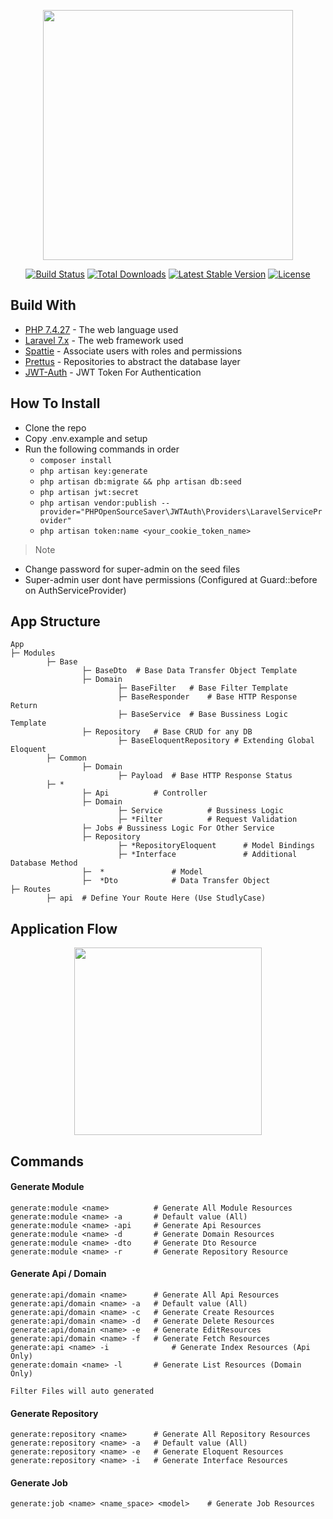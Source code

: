 <p align="center"><a href="https://laravel.com" target="_blank"><img src="https://raw.githubusercontent.com/laravel/art/master/logo-lockup/5%20SVG/2%20CMYK/1%20Full%20Color/laravel-logolockup-cmyk-red.svg" width="400"></a></p>

<p align="center">
<a href="https://travis-ci.org/laravel/framework"><img src="https://travis-ci.org/laravel/framework.svg" alt="Build Status"></a>
<a href="https://packagist.org/packages/laravel/framework"><img src="https://poser.pugx.org/laravel/framework/d/total.svg" alt="Total Downloads"></a>
<a href="https://packagist.org/packages/laravel/framework"><img src="https://poser.pugx.org/laravel/framework/v/stable.svg" alt="Latest Stable Version"></a>
<a href="https://packagist.org/packages/laravel/framework"><img src="https://poser.pugx.org/laravel/framework/license.svg" alt="License"></a>
</p>

## Build With

-   [PHP 7.4.27](https://php.net) - The web language used
-   [Laravel 7.x](https://laravel.com) - The web framework used
-   [Spattie](https://github.com/spatie/laravel-permission) - Associate users with roles and permissions
-   [Prettus](https://github.com/andersao/l5-repository) - Repositories to abstract the database layer
-   [JWT-Auth](https://github.com/PHP-Open-Source-Saver/jwt-auth/tree/develop/src) - JWT Token For Authentication

## How To Install

-   Clone the repo
-   Copy .env.example and setup
-   Run the following commands in order
    -   `composer install`
    -   `php artisan key:generate`
    -   `php artisan db:migrate && php artisan db:seed`
    -   `php artisan jwt:secret`
    -   `php artisan vendor:publish --provider="PHPOpenSourceSaver\JWTAuth\Providers\LaravelServiceProvider"`
    -   `php artisan token:name <your_cookie_token_name>`

> Note

-   Change password for super-admin on the seed files
-   Super-admin user dont have permissions (Configured at Guard::before on AuthServiceProvider)

## App Structure

    App
    ├─ Modules
    		├─ Base
    				├─ BaseDto	# Base Data Transfer Object Template
    				├─ Domain
    						├─ BaseFilter	# Base Filter Template
    						├─ BaseResponder	# Base HTTP Response Return
    						├─ BaseService	# Base Bussiness Logic Template
    				├─ Repository	# Base CRUD for any DB
    						├─ BaseEloquentRepository # Extending Global Eloquent
    		├─ Common
    				├─ Domain
    						├─ Payload	# Base HTTP Response Status
    		├─ *
    				├─ Api			# Controller
    				├─ Domain
    						├─ Service			# Bussiness Logic
    						├─ *Filter			# Request Validation
    				├─ Jobs	# Bussiness Logic For Other Service
    				├─ Repository
    						├─ *RepositoryEloquent		# Model Bindings
    						├─ *Interface				# Additional Database Method
    				├─	*				# Model
    				├─	*Dto			# Data Transfer Object
    ├─ Routes
    		├─ api	# Define Your Route Here (Use StudlyCase)

## Application Flow

<p align="center">
<img src="https://lh3.googleusercontent.com/77ah-_-1OUY9C4NIwDpDKXojNcBs8dwkyZrmJSU2Aaw7ZASJ77tqPrc48wQrseThZepdlgDOxn_dz_zNSth9sx5TlqjnqFQPU-E_3KYZNd8b3SeZdKbYsKky31Wd73CVz81fd---kQ=w2400" width="300">
</p>

## Commands

#### Generate Module

```
generate:module <name>			# Generate All Module Resources
generate:module <name> -a		# Default value (All)
generate:module <name> -api		# Generate Api Resources
generate:module <name> -d		# Generate Domain Resources
generate:module <name> -dto		# Generate Dto Resource
generate:module <name> -r		# Generate Repository Resource
```

#### Generate Api / Domain

```
generate:api/domain <name>		# Generate All Api Resources
generate:api/domain <name> -a	# Default value (All)
generate:api/domain <name> -c	# Generate Create Resources
generate:api/domain <name> -d	# Generate Delete Resources
generate:api/domain <name> -e	# Generate EditResources
generate:api/domain <name> -f	# Generate Fetch Resources
generate:api <name> -i				# Generate Index Resources (Api Only)
generate:domain <name> -l		# Generate List Resources (Domain Only)

Filter Files will auto generated
```

#### Generate Repository

```
generate:repository <name>		# Generate All Repository Resources
generate:repository <name> -a	# Default value (All)
generate:repository <name> -e	# Generate Eloquent Resources
generate:repository <name> -i	# Generate Interface Resources
```

#### Generate Job

```
generate:job <name> <name_space> <model>	# Generate Job Resources
```
